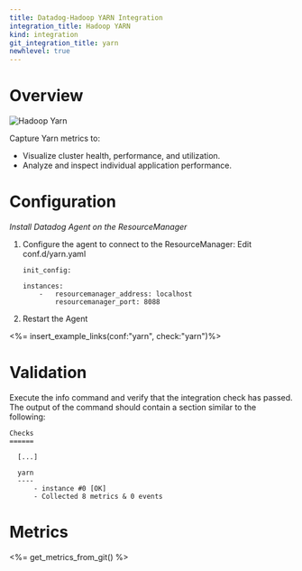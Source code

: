```yaml
---
title: Datadog-Hadoop YARN Integration
integration_title: Hadoop YARN
kind: integration
git_integration_title: yarn
newhlevel: true
---
```

# Overview

![Hadoop Yarn](/static/images/hadoopyarngraph.png)

Capture Yarn metrics to:

* Visualize cluster health, performance, and utilization.
* Analyze and inspect individual application performance.

# Configuration

*Install Datadog Agent on the ResourceManager*

1.  Configure the agent to connect to the ResourceManager: Edit conf.d/yarn.yaml

        init_config:

        instances:
            -   resourcemanager_address: localhost
                resourcemanager_port: 8088


2.  Restart the Agent

<%= insert_example_links(conf:"yarn", check:"yarn")%>


# Validation

Execute the info command and verify that the integration check has passed. The output of the command should contain a section similar to the following:

    Checks
    ======

      [...]

      yarn
      ----
          - instance #0 [OK]
          - Collected 8 metrics & 0 events


# Metrics

<%= get_metrics_from_git()
%>


